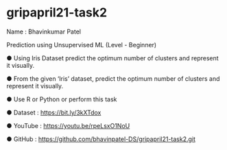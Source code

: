 # gripapril21-task2

Name : Bhavinkumar Patel

Prediction using Unsupervised ML (Level - Beginner) 

● Using Iris Dataset predict the optimum number of clusters and represent it visually.

● From the given ‘Iris’ dataset, predict the optimum number of clusters and represent it visually.

● Use R or Python or perform this task

● Dataset : https://bit.ly/3kXTdox

● YouTube : https://youtu.be/rpeLsxO1NoU

● GitHub  : https://github.com/bhavinpatel-DS/gripapril21-task2.git
